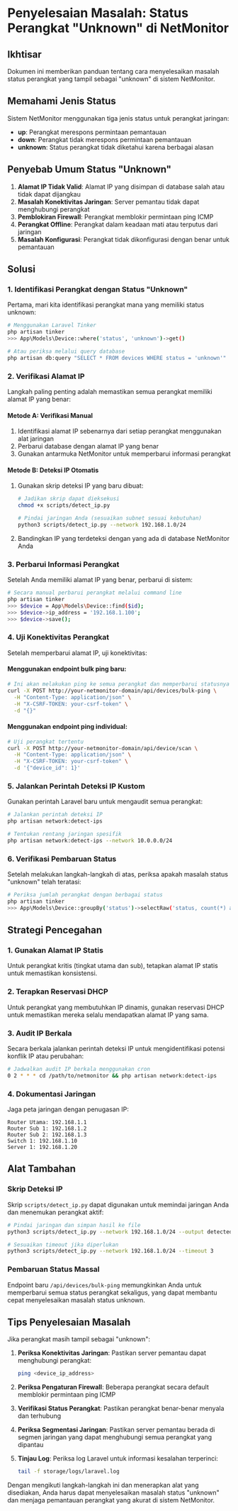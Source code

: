 # Penyelesaian Masalah: Status Perangkat "Unknown" di NetMonitor

## Ikhtisar
Dokumen ini memberikan panduan tentang cara menyelesaikan masalah status perangkat yang tampil sebagai "unknown" di sistem NetMonitor.

## Memahami Jenis Status

Sistem NetMonitor menggunakan tiga jenis status untuk perangkat jaringan:
- **up**: Perangkat merespons permintaan pemantauan
- **down**: Perangkat tidak merespons permintaan pemantauan
- **unknown**: Status perangkat tidak diketahui karena berbagai alasan

## Penyebab Umum Status "Unknown"

1. **Alamat IP Tidak Valid**: Alamat IP yang disimpan di database salah atau tidak dapat dijangkau
2. **Masalah Konektivitas Jaringan**: Server pemantau tidak dapat menghubungi perangkat
3. **Pemblokiran Firewall**: Perangkat memblokir permintaan ping ICMP
4. **Perangkat Offline**: Perangkat dalam keadaan mati atau terputus dari jaringan
5. **Masalah Konfigurasi**: Perangkat tidak dikonfigurasi dengan benar untuk pemantauan

## Solusi

### 1. Identifikasi Perangkat dengan Status "Unknown"

Pertama, mari kita identifikasi perangkat mana yang memiliki status unknown:

```bash
# Menggunakan Laravel Tinker
php artisan tinker
>>> App\Models\Device::where('status', 'unknown')->get()

# Atau periksa melalui query database
php artisan db:query "SELECT * FROM devices WHERE status = 'unknown'"
```

### 2. Verifikasi Alamat IP

Langkah paling penting adalah memastikan semua perangkat memiliki alamat IP yang benar:

#### Metode A: Verifikasi Manual
1. Identifikasi alamat IP sebenarnya dari setiap perangkat menggunakan alat jaringan
2. Perbarui database dengan alamat IP yang benar
3. Gunakan antarmuka NetMonitor untuk memperbarui informasi perangkat

#### Metode B: Deteksi IP Otomatis
1. Gunakan skrip deteksi IP yang baru dibuat:
   ```bash
   # Jadikan skrip dapat dieksekusi
   chmod +x scripts/detect_ip.py
   
   # Pindai jaringan Anda (sesuaikan subnet sesuai kebutuhan)
   python3 scripts/detect_ip.py --network 192.168.1.0/24
   ```

2. Bandingkan IP yang terdeteksi dengan yang ada di database NetMonitor Anda

### 3. Perbarui Informasi Perangkat

Setelah Anda memiliki alamat IP yang benar, perbarui di sistem:

```bash
# Secara manual perbarui perangkat melalui command line
php artisan tinker
>>> $device = App\Models\Device::find($id);
>>> $device->ip_address = '192.168.1.100';
>>> $device->save();
```

### 4. Uji Konektivitas Perangkat

Setelah memperbarui alamat IP, uji konektivitas:

#### Menggunakan endpoint bulk ping baru:
```bash
# Ini akan melakukan ping ke semua perangkat dan memperbarui statusnya
curl -X POST http://your-netmonitor-domain/api/devices/bulk-ping \
  -H "Content-Type: application/json" \
  -H "X-CSRF-TOKEN: your-csrf-token" \
  -d "{}"
```

#### Menggunakan endpoint ping individual:
```bash
# Uji perangkat tertentu
curl -X POST http://your-netmonitor-domain/api/device/scan \
  -H "Content-Type: application/json" \
  -H "X-CSRF-TOKEN: your-csrf-token" \
  -d '{"device_id": 1}'
```

### 5. Jalankan Perintah Deteksi IP Kustom

Gunakan perintah Laravel baru untuk mengaudit semua perangkat:

```bash
# Jalankan perintah deteksi IP
php artisan network:detect-ips

# Tentukan rentang jaringan spesifik
php artisan network:detect-ips --network 10.0.0.0/24
```

### 6. Verifikasi Pembaruan Status

Setelah melakukan langkah-langkah di atas, periksa apakah masalah status "unknown" telah teratasi:

```bash
# Periksa jumlah perangkat dengan berbagai status
php artisan tinker
>>> App\Models\Device::groupBy('status')->selectRaw('status, count(*) as count')->get()
```

## Strategi Pencegahan

### 1. Gunakan Alamat IP Statis
Untuk perangkat kritis (tingkat utama dan sub), tetapkan alamat IP statis untuk memastikan konsistensi.

### 2. Terapkan Reservasi DHCP
Untuk perangkat yang membutuhkan IP dinamis, gunakan reservasi DHCP untuk memastikan mereka selalu mendapatkan alamat IP yang sama.

### 3. Audit IP Berkala
Secara berkala jalankan perintah deteksi IP untuk mengidentifikasi potensi konflik IP atau perubahan:

```bash
# Jadwalkan audit IP berkala menggunakan cron
0 2 * * * cd /path/to/netmonitor && php artisan network:detect-ips
```

### 4. Dokumentasi Jaringan
Jaga peta jaringan dengan penugasan IP:

```
Router Utama: 192.168.1.1
Router Sub 1: 192.168.1.2
Router Sub 2: 192.168.1.3
Switch 1: 192.168.1.10
Server 1: 192.168.1.20
```

## Alat Tambahan

### Skrip Deteksi IP
Skrip `scripts/detect_ip.py` dapat digunakan untuk memindai jaringan Anda dan menemukan perangkat aktif:

```bash
# Pindai jaringan dan simpan hasil ke file
python3 scripts/detect_ip.py --network 192.168.1.0/24 --output detected_devices.json

# Sesuaikan timeout jika diperlukan
python3 scripts/detect_ip.py --network 192.168.1.0/24 --timeout 3
```

### Pembaruan Status Massal
Endpoint baru `/api/devices/bulk-ping` memungkinkan Anda untuk memperbarui semua status perangkat sekaligus, yang dapat membantu cepat menyelesaikan masalah status unknown.

## Tips Penyelesaian Masalah

Jika perangkat masih tampil sebagai "unknown":

1. **Periksa Konektivitas Jaringan**: Pastikan server pemantau dapat menghubungi perangkat:
   ```bash
   ping <device_ip_address>
   ```

2. **Periksa Pengaturan Firewall**: Beberapa perangkat secara default memblokir permintaan ping ICMP

3. **Verifikasi Status Perangkat**: Pastikan perangkat benar-benar menyala dan terhubung

4. **Periksa Segmentasi Jaringan**: Pastikan server pemantau berada di segmen jaringan yang dapat menghubungi semua perangkat yang dipantau

5. **Tinjau Log**: Periksa log Laravel untuk informasi kesalahan terperinci:
   ```bash
   tail -f storage/logs/laravel.log
   ```

Dengan mengikuti langkah-langkah ini dan menerapkan alat yang disediakan, Anda harus dapat menyelesaikan masalah status "unknown" dan menjaga pemantauan perangkat yang akurat di sistem NetMonitor.